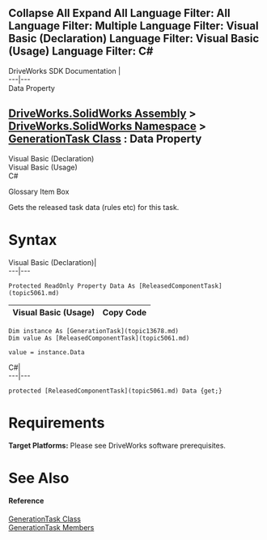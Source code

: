 Collapse All Expand All Language Filter: All  Language Filter: Multiple  Language Filter: Visual Basic (Declaration) Language Filter: Visual Basic (Usage) Language Filter: C#  
---  
DriveWorks SDK Documentation  |   
---|---  
Data Property   
  
[DriveWorks.SolidWorks Assembly](topic13342.md) > [DriveWorks.SolidWorks Namespace](topic13345.md) > [GenerationTask Class](topic13678.md) : Data Property  
---  
  
Visual Basic (Declaration)    
Visual Basic (Usage)    
C# 

Glossary Item Box

Gets the released task data (rules etc) for this task. 

# Syntax

Visual Basic (Declaration)|   
---|---  
      
    
    Protected ReadOnly Property Data As [ReleasedComponentTask](topic5061.md)  
  
Visual Basic (Usage)| Copy Code  
---|---  
      
    
    Dim instance As [GenerationTask](topic13678.md)
    Dim value As [ReleasedComponentTask](topic5061.md)
     
    value = instance.Data  
  
C#|   
---|---  
      
    
    protected [ReleasedComponentTask](topic5061.md) Data {get;}  
  
# Requirements

**Target Platforms:** Please see DriveWorks software prerequisites.

# See Also

#### Reference

[GenerationTask Class](topic13678.md)   
[GenerationTask Members](topic13679.md)



